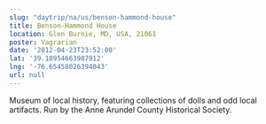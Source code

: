 ```yaml
---
slug: "daytrip/na/us/benson-hammond-house"
title: Benson-Hammond House
location: Glen Burnie, MD, USA, 21061
poster: Vagrarian
date: '2012-04-23T23:52:00'
lat: '39.18954663987912'
lng: '-76.65458026394043'
url: null
---
```


Museum of local history, featuring collections of dolls and odd local artifacts. Run by the Anne Arundel County Historical Society.
